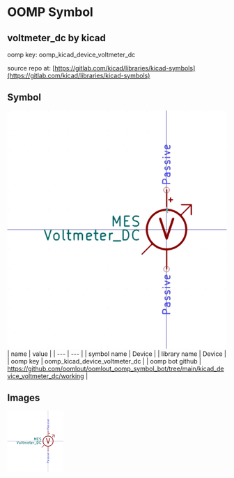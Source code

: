 # OOMP Symbol  
## voltmeter_dc  by kicad  
  
oomp key: oomp_kicad_device_voltmeter_dc  
  
source repo at: [https://gitlab.com/kicad/libraries/kicad-symbols](https://gitlab.com/kicad/libraries/kicad-symbols)  
## Symbol  
  
[![working.png](working_600.png)](working.png)  
| name | value | 
| --- | --- | 
| symbol name | Device | 
| library name | Device | 
| oomp key | oomp_kicad_device_voltmeter_dc | 
| oomp bot github | https://github.com/oomlout/oomlout_oomp_symbol_bot/tree/main/kicad_device_voltmeter_dc/working | 
## Images  
  
[![working.png](working_140.png)](working.png)  
